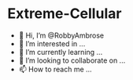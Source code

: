 # Extreme-Cellular

- 👋 Hi, I’m @RobbyAmbrose
- 👀 I’m interested in ...
- 🌱 I’m currently learning ...
- 💞️ I’m looking to collaborate on ...
- 📫 How to reach me ...

<!---
RobbyAmbrose/RobbyAmbrose is a ✨ special ✨ repository because its `README.md` (this file) appears on your GitHub profile.
You can click the Preview link to take a look at your changes.
--->
